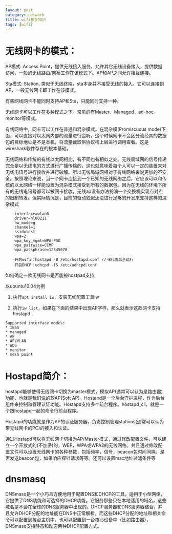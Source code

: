 ```yaml
---
layout: post
category: network
title: wifi相关知识
tags: [wifi]
---
```


<!--more-->

# 无线网卡的模式： #

AP模式: Access Point，提供无线接入服务，允许其它无线设备接入，提供数据访问，一般的无线路由/网桥工作在该模式下。AP和AP之间允许相互连接。

Sta模式: Station, 类似于无线终端，sta本身并不接受无线的接入，它可以连接到AP，一般无线网卡即工作在该模式。 

有些网线网卡不能同时支持AP和Sta，只能同时支持一种。

无线网卡可以工作在多种模式之下。常见的有Master，Managed，ad-hoc，monitor等模式。

有线网络中，网卡可以工作在普通和混杂模式。在混杂模(Promiscuous
mode)下面，可以直接对以太网内部的流量进行监听，这个时候网卡不会区分流经其的数据包的目标地址是不是本机，将流量截取供协议栈上层进行调用查看。这是wireshark软件存在的根本基础。

无线网络和传统的有线以太网相比，有不同也有相似之处。无线局域网的信号传递完全是以无线电的方式进行广播传输的，这也就意味着每个人可以一定的装置来对无线电讯号进行接收并进行破解。所以无线局域网相对于有线网络来说更加的不安全。按照理论来说，当一个网卡连接到一个已知的无线网络之后，它应该可以和传统的以太网络一样能设置为混杂模式接受到所有的数据包。因为在无线的环境下所有的无线电讯号都可以被网卡接收，无线ap没有办法扮演一个交换机实现点对点的限制转发。但实际情况是，目前的驱动貌似还没进行足够的开发来支持这样的混杂模式

~~~
    interface=wlan0 
    driver=nl80211 
    hw_mode=g 
    channel=1 
    ssid=test 
    wpa=2 
    wpa_key_mgmt=WPA-PSK 
    wpa_pairwise=CCMP
    wpa_passphrase=12345678

    开启wifi：hostapd -B /etc/hostapd.conf //-B代表后台运行
	开启DHCP：udhcpd -fS /etc/udhcpd.conf 
~~~

如何确定一款无线网卡是否能被hostpad支持:

以ubuntu10.04为例

1. 执行`apt install iw`，安装无线配置工具iw

2. 执行`iw list`，如果在下面的结果中出现AP字样，那么就表示这款网卡支持hostapd

~~~
Supported interface modes:
* IBSS
* managed
* AP
* AP/VLAN
* WDS
* monitor
* mesh point
~~~

# Hostapd简介：  #

hostapd能够使得无线网卡切换为master模式，模拟AP(通常可以认为是路由器)功能，也就是我们说的软AP(Soft AP)。Hostapd是一个后台守护进程，作为后台组件来控制和管理认证功能。Hostapd支持多个前台程序。hostapd_cli，就是一个跟hostapd一起的命令行前台程序。

Hostapd的功能就是作为AP的认证服务器，负责控制管理stations(通常可以认为带无线网卡的PC)的接入和认证。

通过Hostapd可以将无线网卡切换为AP/Master模式，通过修改配置文件，可以建立一个开放式的(不加密)的，WEP，WPA或WPA2的无线网络。并且通过修改配置文件可以设置无线网卡的各种参数，包括频率，信号，beacon包时间间隔，是否发送beacon包，如果响应探针请求等等。还可以设置mac地址过滤条件等

# dnsmasq #

DNSmasq是一个小巧且方便地用于配置DNS和DHCP的工具，适用于小型网络，它提供了DNS功能和可选择的DHCP功能。它服务那些只在本地适用的域名，这些域名是不会在全球的DNS服务器中出现的。DHCP服务器和DNS服务器结合，并且允许DHCP分配的地址能在DNS中正常解析，而这些DHCP分配的地址和相关命令可以配置到每台主机中，也可以配置到一台核心设备中（比如路由器），DNSmasq支持静态和动态两种DHCP配置方式。

